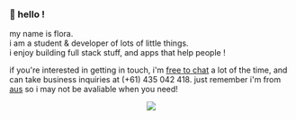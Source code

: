 ### 🌸 hello !
my name is flora.  
i am a student & developer of lots of little things.  
i enjoy building full stack stuff, and apps that help people !  

if you're interested in getting in touch, i'm [free to chat](https://twitter.com/tascord) a lot of the time, and can take business inquiries at (+61) 435 042 418. just remember i'm from [aus](https://wikipedia.com/Melbourne) so i may not be avaliable when you need!

<div align="center">
  <img src="https://streak-stats.demolab.com/?user=tascord" />
</div>
